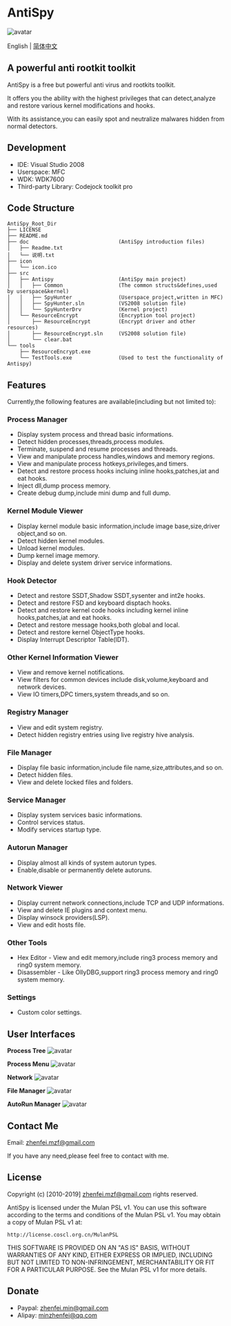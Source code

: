 # AntiSpy

![avatar](icon/icon.ico)

English | [简体中文](./README-CN.md)

## A powerful anti rootkit toolkit

AntiSpy is a free but powerful anti virus and rootkits toolkit.

It offers you the ability with the highest privileges that can detect,analyze and restore various kernel modifications and hooks.

With its assistance,you can easily spot and neutralize malwares hidden from normal detectors.

## Development

* IDE: Visual Studio 2008
* Userspace: MFC
* WDK: WDK7600
* Third-party Library: Codejock toolkit pro

## Code Structure

```
AntiSpy_Root_Dir
├── LICENSE                        
├── README.md    
├── doc                             (AntiSpy introduction files)
│   ├── Readme.txt 
│   └── 说明.txt
├── icon
│   └── icon.ico
├── src                               
│   ├── Antispy                     (AntiSpy main project)
│   │   ├── Common                  (The common structs&defines,used by userspace&kernel)
│   │   ├── SpyHunter               (Userspace project,written in MFC)
│   │   ├── SpyHunter.sln           (VS2008 solution file)
│   │   └── SpyHunterDrv            (Kernel project)
│   └── ResourceEncrypt             (Encryption tool project)
│       ├── ResourceEncrypt         (Encrypt driver and other resources)
│       ├── ResourceEncrypt.sln     (VS2008 solution file)
│       └── clear.bat
└── tools
    ├── ResourceEncrypt.exe        
    └── TestTools.exe               (Used to test the functionality of Antispy)
```

## Features

Currently,the following features are available(including but not limited to):

### Process Manager

* Display system process and thread basic informations.
* Detect hidden processes,threads,process modules.
* Terminate, suspend and resume processes and threads.
* View and manipulate process handles,windows and memory regions.
* View and manipulate process hotkeys,privileges,and timers.
* Detect and restore process hooks incluing inline hooks,patches,iat and eat hooks.
* Inject dll,dump process memory.
* Create debug dump,include mini dump and full dump.

### Kernel Module Viewer

* Display kernel module basic information,include image base,size,driver object,and so on.
* Detect hidden kernel modules.
* Unload kernel modules.
* Dump kernel image memory.
* Display and delete system driver service informations.

### Hook Detector

* Detect and restore SSDT,Shadow SSDT,sysenter and int2e hooks.
* Detect and restore FSD and keyboard disptach hooks.
* Detect and restore kernel code hooks including kernel inline hooks,patches,iat and eat hooks.
* Detect and restore message hooks,both global and local.
* Detect and restore kernel ObjectType hooks.
* Display Interrupt Descriptor Table(IDT).

### Other Kernel Information Viewer

* View and remove kernel notifications.
* View filters for common devices include disk,volume,keyboard and network devices. 
* View IO timers,DPC timers,system threads,and so on.

### Registry Manager

* View and edit system registry.
* Detect hidden registry entries using live registry hive analysis.

### File Manager

* Display file basic information,include file name,size,attributes,and so on.
* Detect hidden files.
* View and delete locked files and folders.

### Service Manager

* Display system services basic informations.
* Control services status.
* Modify services startup type.

### Autorun Manager

* Display almost all kinds of system autorun types.
* Enable,disable or permanently delete autoruns.

### Network Viewer

* Display current network connections,include TCP and UDP informations.
* View and delete IE plugins and context menu.
* Display winsock providers(LSP).
* View and edit hosts file.

### Other Tools

* Hex Editor - View and edit memory,include ring3 process memory and ring0 system memory.
* Disassembler - Like OllyDBG,support ring3 process memory and ring0 system memory.

### Settings

* Custom color settings.

## User Interfaces

**Process Tree**
![avatar](images/process_tree.png)

**Process Menu**
![avatar](images/process_menu.png)

**Network**
![avatar](images/network.png)

**File Manager**
![avatar](images/file_manager.png)

**AutoRun Manager**
![avatar](images/autorun.png)

## Contact Me

Email: zhenfei.mzf@gmail.com

If you have any need,please feel free to contact with me.

## License

Copyright (c) [2010-2019] zhenfei.mzf@gmail.com rights reserved.

AntiSpy is licensed under the Mulan PSL v1.
You can use this software according to the terms and conditions of the Mulan PSL v1.
You may obtain a copy of Mulan PSL v1 at:

    http://license.coscl.org.cn/MulanPSL

THIS SOFTWARE IS PROVIDED ON AN "AS IS" BASIS, WITHOUT WARRANTIES OF ANY KIND, EITHER
EXPRESS OR IMPLIED, INCLUDING BUT NOT LIMITED TO NON-INFRINGEMENT, MERCHANTABILITY OR
FIT FOR A PARTICULAR PURPOSE.
See the Mulan PSL v1 for more details.

## Donate

* Paypal: zhenfei.min@gmail.com
* Alipay: minzhenfei@qq.com